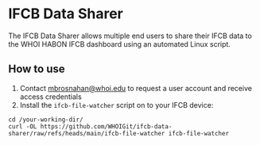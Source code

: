 # IFCB Data Sharer

The IFCB Data Sharer allows multiple end users to share their IFCB data to the WHOI HABON IFCB dashboard using an automated Linux script.

## How to use

1. Contact mbrosnahan@whoi.edu to request a user account and receive access credentials
2. Install the `ifcb-file-watcher` script on to your IFCB device:

```
cd /your-working-dir/
curl -OL https://github.com/WHOIGit/ifcb-data-sharer/raw/refs/heads/main/ifcb-file-watcher ifcb-file-watcher
```
